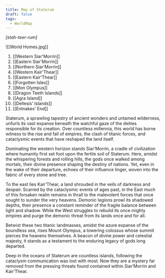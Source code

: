 ```yaml
---
title: Map of Staterum
draft: false
tags:
  - WorldMap
---
```

*[stah-teer-rum]*

![[World Homes.jpg]]

1. [[Western Siar'Morrin]] 
2. [[Eastern Siar'Morrin]]
3. [[Northern Siar'Morrin]]
4. [[Western Kair'Thear]]
5. [[Eastern Kair'Thear]]
6. [[Forgotten Isles]] 
7. [[Mon Olympus]] 
8. [[Dragon Teeth Islands]] 
9. [[Agra Island]] 
10. [[Dellesis' Islands]] 
11. [[Entnakes' End]]

Staterum, a sprawling tapestry of ancient wonders and untamed wilderness, unfurls its vast expanse beneath the watchful gaze of the deities responsible for its creation. Over countless millennia, this world has borne witness to the rise and fall of empires, the clash of titanic forces, and cataclysmic events that have reshaped the land itself.

Dominating the western horizon stands Siar’Morrin, a cradle of civilization where humanity first set foot upon the fertile soil of Staterum. Here, amidst the whispering forests and rolling hills, the gods once walked among mortals, their divine presence shaping the destiny of nations. Yet, even in the wake of their departure, echoes of their influence linger, woven into the fabric of every stone and tree.

To the east lies Kair’Thear, a land shrouded in the veils of darkness and despair. Scarred by the cataclysmic events of ages past, in the East much of this forsaken realm remains in thrall to the malevolent forces that once sought to sunder the very heavens. Demonic legions prowl its shadowed depths, their presence a constant reminder of the fragile balance between light and shadow. While the West struggles to rebuild its once mighty empires and purge the demonic threat from its lands once and for all.

Betwixt these two titanic landmasses, amidst the azure expanse of the boundless sea, rises Mount Olympus, a towering colossus whose summit pierces the heavens themselves. A beacon of divine power and celestial majesty, it stands as a testament to the enduring legacy of gods long departed.

Deep in the oceans of Staterum are countless islands, following the cataclysm communication was lost with most. Now they are a mystery far removed from the pressing threats found contained within Siar’Morrin and Kair’Thear.
